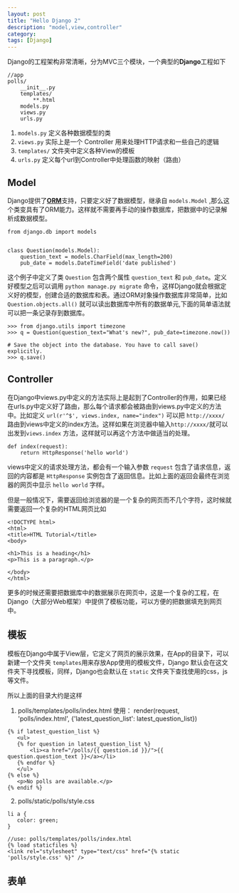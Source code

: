 ```yaml
---
layout: post
title: "Hello Django 2"
description: "model,view,controller"
category:
tags: [Django]
---
```


Django的工程架构非常清晰，分为MVC三个模块，一个典型的**Django**工程如下

```
//app
polls/
    __init__.py
    templates/
        **.html
    models.py
    views.py
    urls.py
```

1. `models.py` 定义各种数据模型的类
2. `views.py` 实际上是一个 Controller 用来处理HTTP请求和一些自己的逻辑
3. `templates/` 文件夹中定义各种View的模板
4. `urls.py` 定义每个url到Controller中处理函数的映射（路由）

## Model

Django提供了[**ORM**](http://en.wikipedia.org/wiki/Object-relational_mapping)支持，只要定义好了数据模型，继承自 `models.Model` ,那么这个类变具有了ORM能力。这样就不需要再手动的操作数据库，把数据中的记录解析成数据模型。

```
from django.db import models


class Question(models.Model):
    question_text = models.CharField(max_length=200)
    pub_date = models.DateTimeField('date published')
```

这个例子中定义了类 `Question` 包含两个属性 `question_text` 和 `pub_date`。定义好模型之后可以调用 `python manage.py migrate` 命令，这样Django就会根据定义好的模型，创建合适的数据库和表。通过ORM对象操作数据库非常简单，比如 `Question.objects.all()` 就可以读出数据库中所有的数据单元,下面的简单语法就可以把一条记录存到数据库。

```
>>> from django.utils import timezone
>>> q = Question(question_text="What's new?", pub_date=timezone.now())

# Save the object into the database. You have to call save() explicitly.
>>> q.save()
```

## Controller

在Django中views.py中定义的方法实际上是起到了Controller的作用，如果已经在urls.py中定义好了路由，那么每个请求都会被路由到views.py中定义的方法中。比如定义 `url(r'^$', views.index, name="index")` 可以把 `http://xxxx/` 路由到views中定义的index方法。这样如果在浏览器中输入`http://xxxx/`就可以出发到`views.index` 方法，这样就可以再这个方法中做适当的处理。

```
def index(request):
	return HttpResponse('hello world')
```

views中定义的请求处理方法，都会有一个输入参数 `request` 包含了请求信息，返回的内容都是 `HttpResponse` 实例包含了返回信息。比如上面的返回会最终在浏览器的网页中显示 `hello world` 字样。

但是一般情况下，需要返回给浏览器的是一个复杂的网页而不几个字符，这时候就需要返回一个复杂的HTML网页比如

```
<!DOCTYPE html>
<html>
<title>HTML Tutorial</title>
<body>

<h1>This is a heading</h1>
<p>This is a paragraph.</p>

</body>
</html>
```

更多的时候还需要把数据库中的数据展示在网页中，这是一个复杂的工程，在Django（大部分Web框架）中提供了模板功能，可以方便的把数据填充到网页中。


## 模板

模板在Django中属于View层，它定义了网页的展示效果，在App的目录下，可以新建一个文件夹 `templates`用来存放App使用的模板文件，Django 默认会在这文件夹下寻找模板，同样，Django也会默认在 `static` 文件夹下查找使用的css，js等文件。

所以上面的目录大约是这样

1. polls/templates/polls/index.html 使用： render(request, 'polls/index.html', {'latest_question_list': latest_question_list})
 
 ```
 {% if latest_question_list %}
    <ul>
    {% for question in latest_question_list %}
        <li><a href="/polls/{{ question.id }}/">{{ question.question_text }}</a></li>
    {% endfor %}
    </ul>
 {% else %}
    <p>No polls are available.</p>
 {% endif %}
 ```
2. polls/static/polls/style.css 

 ```
 li a {
    color: green;
 }
 
 //use: polls/templates/polls/index.html
 {% load staticfiles %}
 <link rel="stylesheet" type="text/css" href="{% static 'polls/style.css' %}" />
 ```

## 表单
